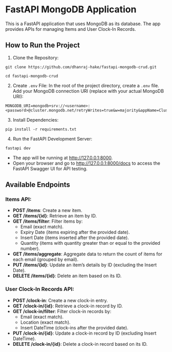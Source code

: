 
# FastAPI MongoDB Application

This is a FastAPI application that uses MongoDB as its database. The app provides APIs for managing Items and User Clock-In Records.

## How to Run the Project

1. Clone the Repository:
```
git clone https://github.com/dhanraj-hake/fastapi-mongodb-crud.git
```

```
cd fastapi-mongodb-crud
```

2. Create `.env` File:
In the root of the project directory, create a `.env` file. Add your MongoDB connection URI (replace with your actual MongoDB URI):
```
MONGODB_URI=mongodb+srv://<username>:<password>@cluster.mongodb.net/retryWrites=true&w=majority&appName=Cluster0
```

3. Install Dependencies:
```
pip install -r requirements.txt
```

4. Run the FastAPI Development Server:
```
fastapi dev
```


- The app will be running at http://127.0.0.1:8000.
- Open your browser and go to http://127.0.0.1:8000/docs to access the FastAPI Swagger UI for API testing.



## Available Endpoints

### Items API:
- **POST /items**: Create a new item.
- **GET /items/{id}**: Retrieve an item by ID.
- **GET /items/filter**: Filter items by:
  - Email (exact match).
  - Expiry Date (items expiring after the provided date).
  - Insert Date (items inserted after the provided date).
  - Quantity (items with quantity greater than or equal to the provided number).
- **GET /items/aggregate**: Aggregate data to return the count of items for each email (grouped by email).
- **PUT /items/{id}**: Update an item’s details by ID (excluding the Insert Date).
- **DELETE /items/{id}**: Delete an item based on its ID.


### User Clock-In Records API:
- **POST /clock-in**: Create a new clock-in entry.
- **GET /clock-in/{id}**: Retrieve a clock-in record by ID.
- **GET /clock-in/filter**: Filter clock-in records by:
  - Email (exact match).
  - Location (exact match).
  - Insert DateTime (clock-ins after the provided date).
- **PUT /clock-in/{id}**: Update a clock-in record by ID (excluding Insert DateTime).
- **DELETE /clock-in/{id}**: Delete a clock-in record based on its ID.
